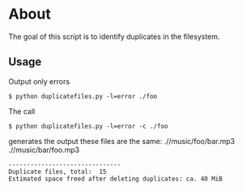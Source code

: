 # About

The goal of this script is to identify duplicates in the filesystem.


## Usage
	
Output only errors

	$ python duplicatefiles.py -l=error ./foo


The call

	$ python duplicatefiles.py -l=error -c ./foo

generates the output
	these files are the same: 
	.//music/foo/bar.mp3
	.//music/bar/foo.mp3

	-------------------------------
	Duplicate files, total:  15
	Estimated space freed after deleting duplicates: ca. 40 MiB


